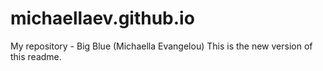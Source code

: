 # michaellaev.github.io
My repository - Big Blue (Michaella Evangelou)
This is the new version of this readme.